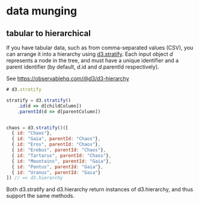 



# data munging

## tabular to hierarchical

If you have tabular data, such as from comma-separated values (CSV), you can arrange it into a hierarchy using [d3.stratify](https://observablehq.com/@d3/d3-stratify). Each input object *d* represents a node in the tree, and must have a unique identifier and a parent identifier (by default, *d*.id and *d*.parentId respectively).

See https://observablehq.com/@d3/d3-hierarchy

```javascript
# d3.stratify

stratify = d3.stratify()
    .id(d => d[childColumn])
    .parentId(d => d[parentColumn])


chaos = d3.stratify()([
  { id: "Chaos"},
  { id: "Gaia", parentId: "Chaos"},
  { id: "Eros", parentId: "Chaos"},
  { id: "Erebus", parentId: "Chaos"},
  { id: "Tartarus", parentId: "Chaos"},
  { id: "Mountains", parentId: "Gaia"},
  { id: "Pontus", parentId: "Gaia"},
  { id: "Uranus", parentId: "Gaia"}
]) // => d3.hierarchy
```

Both d3.stratify and d3.hierarchy return instances of d3.hierarchy, and thus support the same methods.